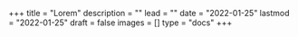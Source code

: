 +++
title = "Lorem"
description = ""
lead = ""
date = "2022-01-25"
lastmod = "2022-01-25"
draft = false
images = []
type = "docs"
+++
